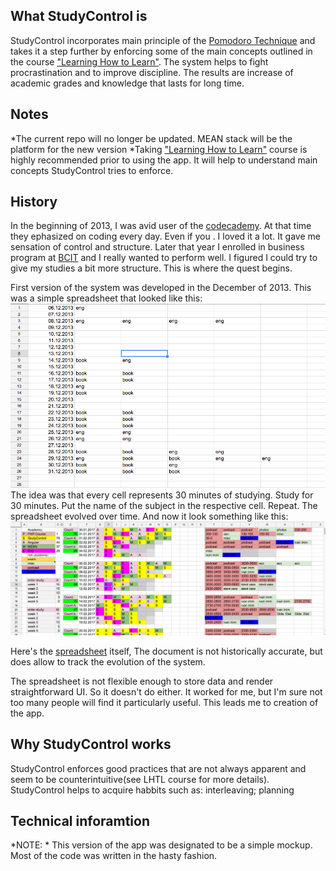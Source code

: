 ## What StudyControl is
StudyControl incorporates main principle of the [Pomodoro Technique](https://en.wikipedia.org/wiki/Pomodoro_Technique) and takes it a step further by enforcing some of the main concepts outlined in the course ["Learning How to Learn"](https://www.coursera.org/learn/learning-how-to-learn).
The system helps to fight procrastination and to improve discipline. The results are increase of academic grades and knowledge that lasts for long time. 
## Notes
*The current repo will no longer be updated. MEAN stack will be the platform for the new version
*Taking ["Learning How to Learn"](https://www.coursera.org/learn/learning-how-to-learn) course is highly recommended prior to using the app. It will help to understand main concepts StudyControl tries to enforce.
## History
In the beginning of 2013, I was avid user of the [codecademy](https://www.codecademy.com/). At that time they ephasized on coding every day. Even if you . I loved it a lot. It gave me sensation of control and structure. 
Later that year I enrolled in business program at [BCIT](http://www.bcit.ca/) and I really wanted to perform well. I figured I could try to give my studies a bit more structure. This is where the quest begins.

First version of the system was developed in the December of 2013. This was a simple spreadsheet that looked like this: ![first_sheet](https://github.com/vicdashkov/study_control/blob/master/images/first_sheet.png)
The idea was that every cell represents 30 minutes of studying. Study for 30 minutes. Put the name of the subject in the respective cell. Repeat.
The spreadsheet evolved over time. And now it look something like this: 
![second_sheet](https://github.com/vicdashkov/study_control/blob/master/images/secons_sheet.png)

Here's the [spreadsheet](https://docs.google.com/spreadsheets/d/1OyAN5yKMNYc_HySc2362zKyYhqxHhFMci4HFjhcIbG4/edit?usp=sharing) itself, The document is not historically accurate, but does allow to track the evolution of the system.

The spreadsheet is not flexible enough to store data and render straightforward UI. So it doesn't do either. It worked for me, but I'm sure not too many people will find it particularly useful.
This leads me to creation of the app.
## Why StudyControl works
StudyControl enforces good practices that are not always apparent and seem to be counterintuitive(see LHTL course for more details). StudyControl helps to acquire habbits such as: interleaving; planning

## Technical inforamtion
*NOTE: *
This version of the app was designated to be a simple mockup. Most of the code was written in the hasty fashion. 
